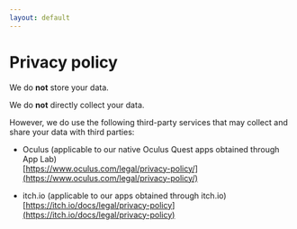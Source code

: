 ```yaml
---
layout: default
---
```


# Privacy policy

We do **not** store your data.

We do **not** directly collect your data.

However, we do use the following third-party services that may collect and share your data with third parties:

- Oculus (applicable to our native Oculus Quest apps obtained through App Lab)  
[https://www.oculus.com/legal/privacy-policy/](https://www.oculus.com/legal/privacy-policy/)

- itch.io (applicable to our apps obtained through itch.io)  
[https://itch.io/docs/legal/privacy-policy](https://itch.io/docs/legal/privacy-policy)

